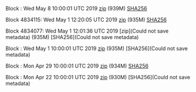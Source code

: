 Block : Wed May  8 10:00:01 UTC 2019 [zip](https://this-is-my.life/QyYnn/bootstrap.dat.20190508.zip) (939M) [SHA256](https://this-is-my.life/Ses7I/sha256.txt)

Block 4834115: Wed May  1 12:20:05 UTC 2019 [zip](https://this-is-my.life/sp7N3/bootstrap.dat.20190501.zip) (935M) [SHA256](https://this-is-my.life/t2C6u/sha256.txt)

Block 4834077: Wed May  1 12:01:36 UTC 2019 [zip](Could not save metadata) (935M) [SHA256](Could not save metadata)

Block : Wed May  1 10:00:01 UTC 2019 [zip]() (935M) [SHA256](Could not save metadata)

Block : Mon Apr 29 10:00:01 UTC 2019 [zip](https://transfer.sh/nIbmD/bootstrap.dat.20190429.zip) (934M) [SHA256](https://transfer.sh/kv4LJ/sha256.txt)

Block : Mon Apr 22 10:00:01 UTC 2019 [zip]() (930M) [SHA256](Could not save metadata)

